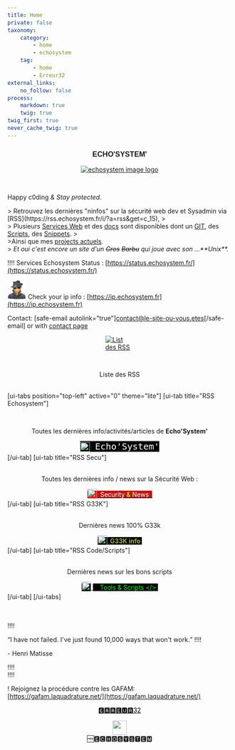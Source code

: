 ```yaml
---
title: Home
private: false
taxonomy:
    category:
        - home
        - echosystem
    tag:
        - home
        - Erreur32
external_links:
    no_follow: false
process:
    markdown: true
    twig: true
twig_first: true
never_cache_twig: true
---
```


<h3 id="mcetoc_1c8q15oem0" style="text-align: center;"><span style="font-family: impact, sans-serif;">ECHO'SYSTEM'</span></h3>
<div>
<center><a class="image featured" href="#"><img src="https://echosystem.fr/i/echosystem.png" alt="echosystem image logo" /></a></center>
</div>
<p>&nbsp;</p>

<p> Happy c0ding <em>  &amp;  Stay protected.</em></p>
 > Retrouvez les derni&egrave;res "ninfos" sur la s&eacute;curit&eacute; web dev et Sysadmin via [RSS](https://rss.echosystem.fr/i/?a=rss&get=c_15),
 > <br>
 > Plusieurs <a title="EchoSystem Services Web" href="../../services">Services Web</a> et des <a title="Docs" href="../../docs">docs</a> sont disponibles dont un <a title="git echosystem" href="https://git.echosystem.fr">GIT</a>, des <a title="Pastonbin" href="https://pastebin.echosystem.fr/all">Scripts</a>, des <a title="Snippets" href="https://snippet.echosystem.fr/">Snippets</a>.
 ><br>
 >Ainsi que mes <a title="EchoSystem Projects" href="https://echosystem.fr/my-projects">projects actuels</a>.<br>
 > <em>Et oui c'est encore un site d'un <span style="text-decoration: line-through;">Gros</span>  <span style="text-decoration: line-through;">Barbu</span> qui joue avec son ...**Unix**.</em>

!!!! Services Echosystem Status : [https://status.echosystem.fr/](https://status.echosystem.fr/)

<img src="../../thumbnammmil.png" width="42" height="42" />    Check your ip info :  [https://ip.echosystem.fr](https://ip.echosystem.fr) 
<br /> 

   
Contact: [safe-email autolink="true"]contact@le-site-ou-vous.etes[/safe-email] or with [contact page](https://contact.echosystem.fr/)

    
<a href="https://echosystem.fr/rssall/"><img style="display: block; margin-left: auto; margin-right: auto;" src="home/colored_RSS.png" alt="List des RSS" width="64" height="64" /></a><center> Liste des RSS </center>
<br /> 
 

[ui-tabs position="top-left" active="0" theme="lite"]
[ui-tab title="RSS Echosystem"]   <center><br/>
 <p>Toutes les dernières info/activités/articles de <strong>Echo'System'</strong></p>
 <a href="https://rss.echosystem.fr/i/?a=rss&get=c_6"><span style="font-family: andale\ mono, monospace;"><span style="font-size: 15pt;"><span style="background-color: #000000; color: #00ff00;"><sub><img src="../../_img/colored_RSS.png" width="22" height="22" /></sub><span style="background-color: #000000; color: #ffffff;"> Echo'System' </span></span></span></span></a> </center>
[/ui-tab]
[ui-tab title="RSS Secu"]    <center><br/>
   <p>Toutes les dernières info / news  sur la Sécurité Web :</p>
<a href="https://rss.echosystem.fr/i/?a=rss&get=c_15"><span style="background-color: #ff0000;"><sub><img src="../../_img/colored_RSS.png" width="22" height="22" /></sub></span><span style="color: #ff9900;"><span style="background-color: #ff0000;"><span style="background-color: #bf1717;"><span style="color: #ffffff;">&nbsp; Security</span> <span style="color: #ffff00;">&amp;</span> </span><span style="background-color: #bf1717; color: #ffffff;">News  &nbsp;</span></span></span></a></center>
[/ui-tab]
[ui-tab title="RSS G33K"]    <center><br/>
    <p>Dernières news 100% G33k</p>
<a href="https://rss.echosystem.fr/i/?a=rss&get=c_9"><span style="background-color: #000000;"><sub><img src="../../_img/colored_RSS.png" width="22" height="22" /></sub></span><span style="background-color: #ffffff; color: #000000;"><span style="background-color: #aabf0b;"><strong><span style="color: #000000;"><span style="background-color: #000000; color: #a7ad36;">&nbsp;   G33K info&nbsp;</span></span></strong></span></span></a>    </center>
[/ui-tab]
[ui-tab title="RSS Code/Scripts"]    <center><br/>
    <p>Dernières news sur les bons scripts</p>
<a href="https://rss.echosystem.fr/i/?a=rss&get=c_19"><span style="background-color: #000000; color: #99cc00;"><sub><img src="../../_img/colored_RSS.png" width="22" height="22" /></sub></span> <span style="background-color: #000000; color: #339966;"><span style="color: #99cc00;">&nbsp;<span style="color: #00ff00;"> &nbsp; Tools & Scripts &lt;/&gt;&nbsp;</span></span></span></a> </center>
[/ui-tab]
[/ui-tabs]

<br /><br />
!!!! <div class="text1">    <q>I have not failed. I've just found 10,000 ways that won't work.</q>
!!!!             <p class="author">- Henri Matisse</p>
!!!! </div> 
!!!!     

! Rejoignez la procédure contre les GAFAM: [https://gafam.laquadrature.net/](https://gafam.laquadrature.net/)
 
<p style="text-align: center;"><a href="https://echosystem.fr/erreur32" style="color: #000000">  🅴🆁🆁🅴🆄🆁32  </a></p>
<img style="display: block; margin-left: auto; margin-right: auto;" src="home/favicon.png" alt="" width="32" height="32"><center>🆓🅴🅲🅷🅾️🆂🆈🆂🆃🅴🅼</center>



 

